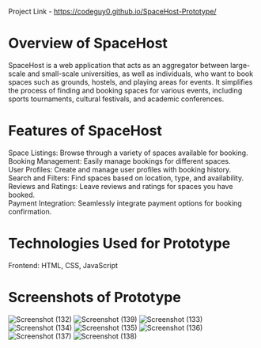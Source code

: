 Project Link - https://codeguy0.github.io/SpaceHost-Prototype/

# Overview of SpaceHost

SpaceHost is a web application that acts as an aggregator between large-scale and small-scale universities, as well as individuals, who want to book spaces such as grounds, hostels, and playing areas for events. It simplifies the process of finding and booking spaces for various events, including sports tournaments, cultural festivals, and academic conferences.

# Features of SpaceHost
Space Listings: Browse through a variety of spaces available for booking.<br>
Booking Management: Easily manage bookings for different spaces.<br>
User Profiles: Create and manage user profiles with booking history.<br>
Search and Filters: Find spaces based on location, type, and availability.<br>
Reviews and Ratings: Leave reviews and ratings for spaces you have booked.<br>
Payment Integration: Seamlessly integrate payment options for booking confirmation.<br>

# Technologies Used for Prototype
Frontend: HTML, CSS, JavaScript

# Screenshots of Prototype
![Screenshot (132)](https://github.com/CodeGuy0/SpaceHost-Prototype/assets/125690497/690cdfae-1c5b-46c3-857d-d95f771823c9)
![Screenshot (139)](https://github.com/CodeGuy0/SpaceHost-Prototype/assets/125690497/7b295dd6-b8b5-426e-957f-5448f832d906)
![Screenshot (133)](https://github.com/CodeGuy0/SpaceHost-Prototype/assets/125690497/87601be0-1e3a-4050-8f39-32f853f94780)
![Screenshot (134)](https://github.com/CodeGuy0/SpaceHost-Prototype/assets/125690497/eb94d5ac-356e-4f73-a5f4-9b745350f638)
![Screenshot (135)](https://github.com/CodeGuy0/SpaceHost-Prototype/assets/125690497/41f80b6b-8525-40e2-9a68-072382a6cfc8)
![Screenshot (136)](https://github.com/CodeGuy0/SpaceHost-Prototype/assets/125690497/a33f84a1-c1a9-4205-82ae-eb422689e96a)
![Screenshot (137)](https://github.com/CodeGuy0/SpaceHost-Prototype/assets/125690497/e61cfe34-4102-484e-8580-38610fa635ee)
![Screenshot (138)](https://github.com/CodeGuy0/SpaceHost-Prototype/assets/125690497/f6278a1d-9bd1-4b5a-967c-edac3cc94946)
